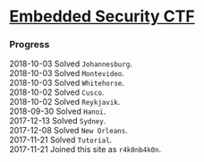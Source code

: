 # [Embedded Security CTF](https://microcorruption.com/)
### Progress
2018-10-03 Solved `Johannesburg`.  
2018-10-03 Solved `Montevideo`.  
2018-10-03 Solved `Whitehorse`.  
2018-10-02 Solved `Cusco`.  
2018-10-02 Solved `Reykjavik`.  
2018-09-30 Solved `Hanoi`.  
2017-12-13 Solved `Sydney`.  
2017-12-08 Solved `New Orleans`.  
2017-11-21 Solved `Tutorial`.  
2017-11-21 Joined this site as `r4k0nb4k0n`.  